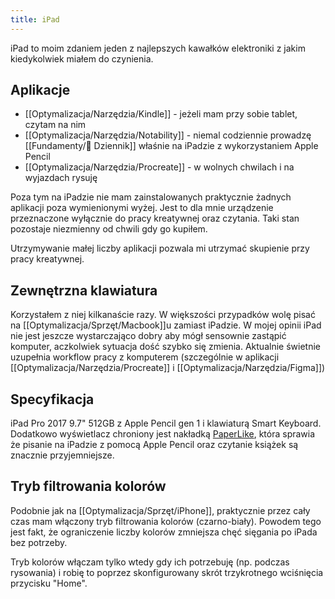 ```yaml
---
title: iPad
---
```


iPad to moim zdaniem jeden z najlepszych kawałków elektroniki z jakim kiedykolwiek miałem do czynienia. 

## Aplikacje
- [[Optymalizacja/Narzędzia/Kindle]] - jeżeli mam przy sobie tablet, czytam na nim
- [[Optymalizacja/Narzędzia/Notability]] - niemal codziennie prowadzę [[Fundamenty/📓 Dziennik]] właśnie na iPadzie z wykorzystaniem Apple Pencil
- [[Optymalizacja/Narzędzia/Procreate]] - w wolnych chwilach i na wyjazdach rysuję

Poza tym na iPadzie nie mam zainstalowanych praktycznie żadnych aplikacji poza wymienionymi wyżej. Jest to dla mnie urządzenie przeznaczone wyłącznie do pracy kreatywnej oraz czytania. Taki stan pozostaje niezmienny od chwili gdy go kupiłem.

Utrzymywanie małej liczby aplikacji pozwala mi utrzymać skupienie przy pracy kreatywnej. 

## Zewnętrzna klawiatura
Korzystałem z niej kilkanaście razy. W większości przypadków wolę pisać na [[Optymalizacja/Sprzęt/Macbook]]u zamiast iPadzie. W mojej opinii iPad nie jest jeszcze wystarczająco dobry aby mógł sensownie zastąpić komputer, aczkolwiek sytuacja dość szybko się zmienia. Aktualnie świetnie uzupełnia workflow pracy z komputerem (szczególnie w aplikacji [[Optymalizacja/Narzędzia/Procreate]] i [[Optymalizacja/Narzędzia/Figma]]) 

## Specyfikacja
iPad Pro 2017 9.7" 512GB z Apple Pencil gen 1 i klawiaturą Smart Keyboard. Dodatkowo wyświetlacz chroniony jest nakładką [PaperLike](https://paperlike.com/), która sprawia że pisanie na iPadzie z pomocą Apple Pencil oraz czytanie książek są znacznie przyjemniejsze. 

## Tryb filtrowania kolorów
Podobnie jak na [[Optymalizacja/Sprzęt/iPhone]], praktycznie przez cały czas mam włączony tryb filtrowania kolorów (czarno-biały). Powodem tego jest fakt, że ograniczenie liczby kolorów zmniejsza chęć sięgania po iPada bez potrzeby.

Tryb kolorów włączam tylko wtedy gdy ich potrzebuję (np. podczas rysowania) i robię to poprzez skonfigurowany skrót trzykrotnego wciśnięcia przycisku "Home".